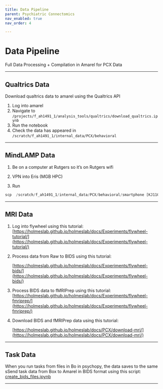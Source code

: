 ```yaml
---
title: Data Pipeline
parent: Psychiatric Connectomics
nav_enabled: true
nav_order: 4

---
```


# Data Pipeline


Full Data Processing + Compilation in Amarel for PCX Data 

---

## Qualtrics Data

Download qualtrics data to amarel using the Qualtrics API 

1. Log into amarel
2. Navigate to `/projects/f_ah1491_1/analysis_tools/qualtrics/download_qualtrics.ipynb`
3. Run the notebook
4. Check the data has appeared in `/scratch/f_ah1491_1/internal_data/PCX/behavioral`

---

## MindLAMP Data

1. Be on a computer at Rutgers so it’s on Rutgers wifi

1. VPN into Eris (MGB HPC)

3.  Run 

```python
scp  /scratch/f_ah1491_1/internal_data/PCX/behavioral/smartphone [KJ110@eristwo.partners.org](mailto:KJ110@eristwo.partners.org):/data/sbdp/PHOENIX/PCX/PROTECTED .
```

---

## MRI Data

1. Log into flywheel using this tutorial: [https://holmeslab.github.io/holmeslab/docs/Experiments/flywheel-tutorial/](https://holmeslab.github.io/holmeslab/docs/Experiments/flywheel-tutorial/) 
2. Process data from Raw to BIDS using this tutorial:
    
    [https://holmeslab.github.io/holmeslab/docs/Experiments/flywheel-bids/](https://holmeslab.github.io/holmeslab/docs/Experiments/flywheel-bids/) 
    
3. Process BIDS data to fMRIPrep using this tutorial: [https://holmeslab.github.io/holmeslab/docs/Experiments/flywheel-fmriprep/](https://holmeslab.github.io/holmeslab/docs/Experiments/flywheel-fmriprep/) 
4. Download BIDS and fMRIPrep data using this tutorial:
    
    [https://holmeslab.github.io/holmeslab/docs/PCX/download-mri/](https://holmeslab.github.io/holmeslab/docs/PCX/download-mri/) 
    

---

## Task Data

When you run tasks from files in Bo in psychopy, the data saves to the same sSend task data from Box to Amarel in BIDS format using this script: [create_bids_files.ipynb](https://rutgers.box.com/s/2ko0vive5aegeplaqabd8go4ug0e0g6h)

---